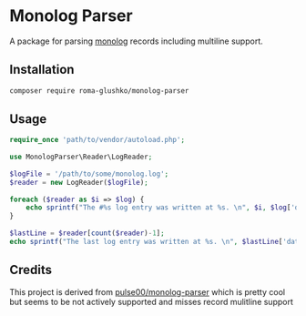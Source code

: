 Monolog Parser
==============

A package for parsing [monolog](https://github.com/Seldaek/monolog) records including multiline support.

## Installation

```bash
composer require roma-glushko/monolog-parser
```

## Usage

```php
require_once 'path/to/vendor/autoload.php';
  
use MonologParser\Reader\LogReader;
    
$logFile = '/path/to/some/monolog.log';
$reader = new LogReader($logFile);
   
foreach ($reader as $i => $log) {
    echo sprintf("The #%s log entry was written at %s. \n", $i, $log['date']->format('Y-m-d h:i:s'));
}
    
$lastLine = $reader[count($reader)-1];
echo sprintf("The last log entry was written at %s. \n", $lastLine['date']->format('Y-m-d h:i:s'));

```

## Credits

This project is derived from [pulse00/monolog-parser](https://github.com/pulse00/monolog-parser) which is pretty cool but seems to be not actively supported and misses record mulitline support

